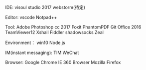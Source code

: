 IDE:
visoul studio 2017
webstorm(待定)

Editor:
vscode
Notpad++

Tool:
Adobe Photoshop cc 2017
Foxit PhantomPDF
Git
Office 2016
TeamViewer12
Xshall
Fiddler
shadowsocks
Zeal

Environment：
win10
Node.js

IM(instant messaging):
TIM
WeChat

Browser:
Google Chrome
IE
360 Browser
Mozilla Firefox